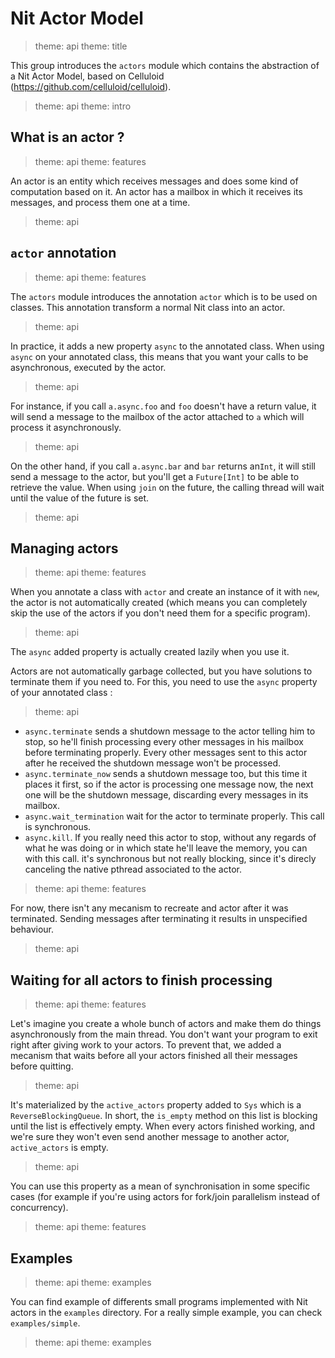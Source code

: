 # Nit Actor Model

> theme: api
> theme: title

This group introduces the `actors` module which contains the abstraction of a Nit Actor Model,
based on Celluloid (https://github.com/celluloid/celluloid).

> theme: api
> theme: intro

## What is an actor ?

> theme: api
> theme: features

An actor is an entity which receives messages and does some kind of computation based on it.
An actor has a mailbox in which it receives its messages, and process them one at a time.

> theme: api

## `actor` annotation

> theme: api
> theme: features

The `actors` module introduces the annotation `actor` which is to be used on classes.
This annotation transform a normal Nit class into an actor.

> theme: api

In practice, it adds a new property `async` to the annotated class.
When using `async` on your annotated class, this means that you want your calls to be asynchronous,
executed by the actor.

> theme: api

For instance, if you call `a.async.foo` and `foo` doesn't have a return value, it will send
a message to the mailbox of the actor attached to `a` which will process it asynchronously.

> theme: api

On the other hand, if you call `a.async.bar` and `bar` returns an`Int`, it will still send
a message to the actor, but you'll get a `Future[Int]` to be able to retrieve the value.
When using `join` on the future, the calling thread will wait until the value of the future is set.

> theme: api

## Managing actors

> theme: api
> theme: features

When you annotate a class with `actor` and create an instance of it with `new`, the actor is not
automatically created (which means you can completely skip the use of the actors if you
don't need them for a specific program).

> theme: api

The `async` added property is actually created lazily when you use it.

Actors are not automatically garbage collected, but you have solutions to terminate them
if you need to. For this, you need to use the `async` property of your annotated class :

> theme: api

* `async.terminate` sends a shutdown message to the actor telling him to stop, so he'll finish
  processing every other messages in his mailbox before terminating properly. Every other messages sent
  to this actor after he received the shutdown message won't be processed.
* `async.terminate_now` sends a shutdown message too, but this time it places it first, so
  if the actor is processing one message now, the next one will be the shutdown message, discarding
  every messages in its mailbox.
* `async.wait_termination` wait for the actor to terminate properly. This call is synchronous.
* `async.kill`. If you really need this actor to stop, without any regards of what he was doing
  or in which state he'll leave the memory, you can with this call. it's synchronous but not really
  blocking, since it's direcly canceling the native pthread associated to the actor.

> theme: api
> theme: features

For now, there isn't any mecanism to recreate and actor after it was terminated.
Sending messages after terminating it results in unspecified behaviour.

> theme: api

## Waiting for all actors to finish processing

> theme: api
> theme: features

Let's imagine you create a whole bunch of actors and make them do things asynchronously from the main thread.
You don't want your program to exit right after giving work to your actors.
To prevent that, we added a mecanism that waits before all your actors finished all their messages
before quitting.

> theme: api

It's materialized by the `active_actors` property added to `Sys` which is a `ReverseBlockingQueue`.
In short, the `is_empty` method on this list is blocking until the list is effectively empty.
When every actors finished working, and we're sure they won't even send another message to another
actor, `active_actors` is empty.

> theme: api

You can use this property as a mean of synchronisation in some specific cases (for example if you're
using actors for fork/join parallelism instead of concurrency).

> theme: api
> theme: features

## Examples

> theme: api
> theme: examples

You can find example of differents small programs implemented with Nit actors in the `examples`
directory. For a really simple example, you can check `examples/simple`.

> theme: api
> theme: examples

